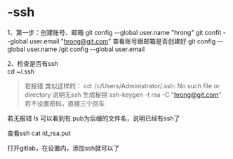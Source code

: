 # -ssh

1、第一步：创建账号、邮箱
      git config --global user.name "hrong"
      git confit --global user.email "hrong@git.com"
  查看账号跟邮箱是否创建好  git config --global user.name  /git config --global user.email
  
2、检查是否有ssh   
        cd ~/.ssh
  >若报错   类似这样的：  cd: /c/Users/Administrator/.ssh: No such file or directory 说明无ssh
  >生成秘钥  ssh-keygen -t rsa -C "hrong@git.com"   若不设置密码，直接三个回车
  
  若无报错
    ls 
  可以看到有.pub为后缀的文件名，说明已经有ssh了
  
  查看ssh
  cat id_rsa.put
  
  打开gitlab，在设置内，添加ssh就可以了
  
  
